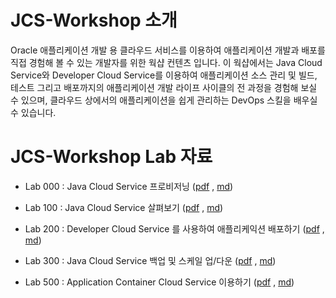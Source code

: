 # JCS-Workshop 소개

Oracle 애플리케이션 개발 용 클라우드 서비스를 이용하여 애플리케이션 개발과 배포를 직접 경험해 볼 수 있는 개발자를 위한 웍샵 컨텐츠 입니다.
이 웍샵에서는 Java Cloud Service와 Developer Cloud Service를 이용하여 
애플리케이션 소스 관리 및 빌드, 테스트 그리고 배포까지의 애플리케이션 개발 라이프 사이클의 전 과정을 경험해 보실 수 있으며, 
클라우드 상에서의 애플리케이션을 쉽게 관리하는 DevOps 스킬을 배우실 수 있습니다.

# JCS-Workshop Lab 자료
* Lab 000 : Java Cloud Service 프로비저닝 ([pdf](pdf/CloudWorkshop_LabGuide000_kr_v4.pdf) , [md](CloudWorkshop_LabGuide000_kr_v4.md))

* Lab 100 : Java Cloud Service 살펴보기 ([pdf](pdf/CloudWorkshop_LabGuide100_kr_v4.pdf) , [md](CloudWorkshop_LabGuide100_kr_v4.md))

* Lab 200 : Developer Cloud Service 를 사용하여 애플리케익션 배포하기 ([pdf](pdf/CloudWorkshop_LabGuide200_kr_v4.pdf) , [md](CloudWorkshop_LabGuide200_kr_v4.md))

* Lab 300 : Java Cloud Service 백업 및 스케일 업/다운 ([pdf](pdf/CloudWorkshop_LabGuide300_kr_v3.pdf) , [md](CloudWorkshop_LabGuide300_kr_v3.md))

* Lab 500 : Application Container Cloud Service 이용하기 ([pdf](pdf/CloudWorkshop_LabGuide500_kr_v3.pdf) , [md](CloudWorkshop_LabGuide400_kr_v3.md))

